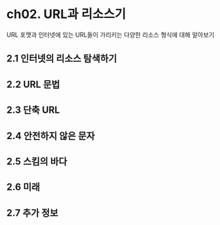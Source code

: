 # ch02. URL과 리소스기
URL 포맷과 인터넷에 있는 URL들이 가리키는 다양한 리소스 형식에 대해 알아보기
## 2.1 인터넷의 리소스 탐색하기

## 2.2 URL 문법

## 2.3 단축 URL

## 2.4 안전하지 않은 문자

## 2.5 스킴의 바다

## 2.6 미래

## 2.7 추가 정보

